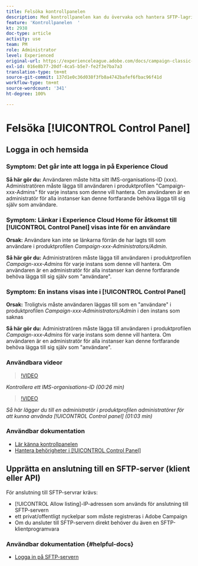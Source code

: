 ```yaml
---
title: Felsöka kontrollpanelen
description: Med kontrollpanelen kan du övervaka och hantera SFTP-lagringen per instans och tillåtslista IP-adresser.
feature: 'Kontrollpanelen  '
kt: 2938
doc-type: article
activity: use
team: PM
role: Administrator
level: Experienced
original-url: https://experienceleague.adobe.com/docs/campaign-classic-learn/tutorials/administrating/control-panel-acc/trouble-shooting.html
exl-id: 016e8b77-20df-4ca5-b5e7-fe2f3e7ba7a3
translation-type: tm+mt
source-git-commit: 137d1e0c36d038f3fb8a4742bafef6fbac96f41d
workflow-type: tm+mt
source-wordcount: '341'
ht-degree: 100%

---
```


# Felsöka [!UICONTROL Control Panel]

## Logga in och hemsida

### Symptom: Det går inte att logga in på Experience Cloud

**Så här gör du:**
Användaren måste hitta sitt IMS-organisations-ID (xxx). Administratören måste lägga till användaren i produktprofilen &quot;Campaign-xxx-Admins&quot; för varje instans som denne vill hantera. Om användaren är en administratör för alla instanser kan denne fortfarande behöva lägga till sig själv som användare.

### Symptom: Länkar i Experience Cloud Home för åtkomst till [!UICONTROL Control Panel] visas inte för en användare

**Orsak:**
Användare kan inte se länkarna förrän de har lagts till som användare i produktprofilen _Campaign-xxx-Administrators/Admin_.

**Så här gör du:**
Administratören måste lägga till användaren i produktprofilen _Campaign-xxx-Admins_ för varje instans som denne vill hantera. Om användaren är en administratör för alla instanser kan denne fortfarande behöva lägga till sig själv som &quot;användare&quot;.

### Symptom: En instans visas inte i [!UICONTROL Control Panel]

**Orsak:**
Troligtvis måste användaren läggas till som en &quot;användare&quot; i produktprofilen _Campaign-xxx-Administrators/Admin_ i den instans som saknas

**Så här gör du:**
Administratören måste lägga till användaren i produktprofilen _Campaign-xxx-Admins_ för varje instans som denne vill hantera. Om användaren är en administratör för alla instanser kan denne fortfarande behöva lägga till sig själv som &quot;användare&quot;.

### Användbara videor

>[!VIDEO](https://video.tv.adobe.com/v/27183?quality=12)

*Kontrollera ett IMS-organisations-ID (00:26 min)*

>[!VIDEO](https://video.tv.adobe.com/v/27147?quality=12)

*Så här lägger du till en administratör i produktprofilen administratörer för att kunna använda [!UICONTROL Control panel] (01:03 min)*

### Användbar dokumentation

* [Lär känna kontrollpanelen](https://helpx.adobe.com/se/campaign/kb/control-panel-overview.html)
* [Hantera behörigheter i [!UICONTROL Control Panel]](https://helpx.adobe.com/se/campaign/kb/control-panel-access.html)

## Upprätta en anslutning till en SFTP-server (klient eller API)

För anslutning till SFTP-servrar krävs:

* [!UICONTROL Allow listing]-IP-adressen som används för anslutning till SFTP-servern
* ett privat/offentligt nyckelpar som måste registreras i Adobe Campaign
* Om du ansluter till SFTP-servern direkt behöver du även en SFTP-klientprogramvara

### Användbar dokumentation {#helpful-docs}

* [Logga in på SFTP-servern](https://helpx.adobe.com/se/campaign/kb/control-panel-sftp.html#LoggingintoyourSFTPserver)
